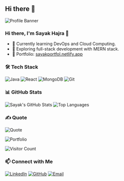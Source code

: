 ## Hi there 👋

<img src="your-banner-image-url" alt="Profile Banner" />

### Hi there, I'm Sayak Hajra 👋
- 🌱 Currently learning DevOps and Cloud Computing.
- 🔭 Exploring full-stack development with MERN stack.
- 🌟 Portfolio: [sayakportfol.netlify.app](https://sayakportfol.netlify.app)

### 🛠️ Tech Stack
![Java](https://img.shields.io/badge/Java-ED8B00?style=for-the-badge&logo=java&logoColor=white)
![React](https://img.shields.io/badge/React-20232A?style=for-the-badge&logo=react&logoColor=61DAFB)
![MongoDB](https://img.shields.io/badge/MongoDB-4EA94B?style=for-the-badge&logo=mongodb&logoColor=white)
![Git](https://img.shields.io/badge/Git-F05032?style=for-the-badge&logo=git&logoColor=white)

### 📊 GitHub Stats
![Sayak's GitHub Stats](https://github-readme-stats.vercel.app/api?username=Sayak459&show_icons=true&theme=radical)
![Top Languages](https://github-readme-stats.vercel.app/api/top-langs/?username=Sayak459&layout=compact&theme=radical)

### ✍️ Quote
![Quote](https://quotes-github-readme.vercel.app/api?type=horizontal&theme=dark)

![Portfolio](https://img.shields.io/badge/Portfolio-Visit-brightgreen?style=for-the-badge&logo=github)

![Visitor Count](https://komarev.com/ghpvc/?username=Sayak459&color=blue)

### 📫 Connect with Me
[![LinkedIn](https://img.shields.io/badge/LinkedIn-blue?style=for-the-badge&logo=linkedin)](https://www.linkedin.com/in/sayak459-20535a26a/)
[![GitHub](https://img.shields.io/badge/GitHub-black?style=for-the-badge&logo=github)](https://github.com/Sayak459)
[![Email](https://img.shields.io/badge/Email-red?style=for-the-badge&logo=gmail&logoColor=white)](mailto:sayak@example.com)


<!--
**Sayak459/Sayak459** is a ✨ _special_ ✨ repository because its `README.md` (this file) appears on your GitHub profile.

Here are some ideas to get you started:

- 🔭 I’m currently working on ...
- 🌱 I’m currently learning ...
- 👯 I’m looking to collaborate on ...
- 🤔 I’m looking for help with ...
- 💬 Ask me about ...
- 📫 How to reach me: ...
- 😄 Pronouns: ...
- ⚡ Fun fact: ...
-->
